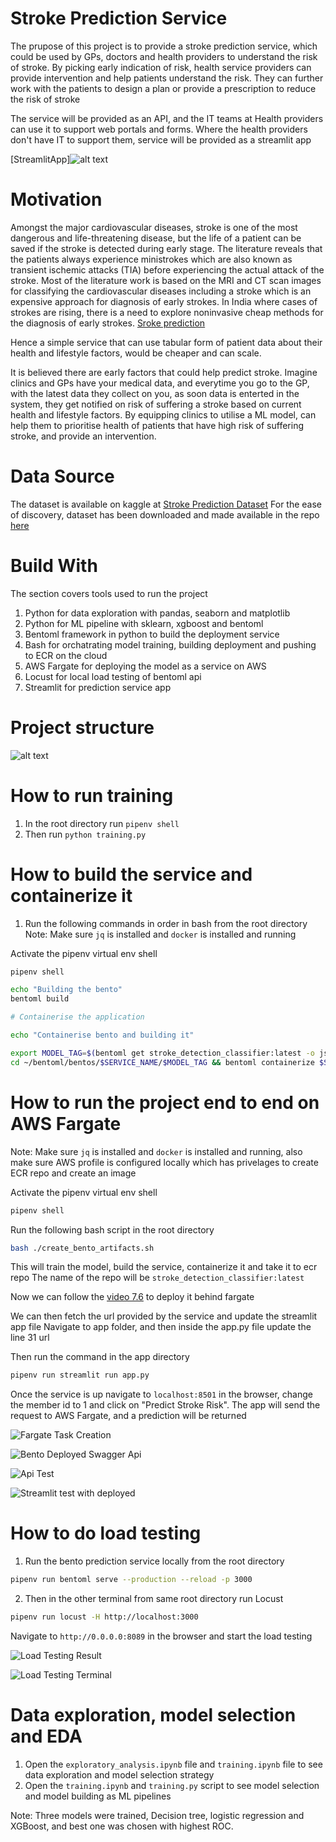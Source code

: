# Stroke Prediction Service
The prupose of this project is to provide a stroke prediction service, which could be used by GPs, doctors and health providers to understand the risk of stroke. By picking early indication of risk, health service providers can provide intervention and help patients
understand the risk. They can further work with the patients to design a plan or provide a prescription to reduce the risk of stroke

The service will be provided as an API, and the IT teams at Health providers can use it to support web portals and forms. Where the health providers don't have IT to support them, service will be provided as a streamlit app

[StreamlitApp]![alt text](https://github.com/Nakulbajaj101/mlbookzoomcamp-midterm-stroke-prediction/blob/main/images/StreamlitStrokePrediction.png)

# Motivation 
Amongst the major cardiovascular diseases, stroke is one of the most dangerous and life-threatening disease, but the life of a patient can be saved if the stroke is detected during early stage. The literature reveals that the patients always experience ministrokes which are also known as transient ischemic attacks (TIA) before experiencing the actual attack of the stroke. Most of the literature work is based on the MRI and CT scan images for classifying the cardiovascular diseases including a stroke which is an expensive approach for diagnosis of early strokes. In India where cases of strokes are rising, there is a need to explore noninvasive cheap methods for the diagnosis of early strokes. [Sroke prediction](https://www.hindawi.com/journals/bn/2022/7725597/)

Hence a simple service that can use tabular form of patient data about their health and lifestyle factors, would be cheaper and can scale.

It is believed there are early factors that could help predict stroke. Imagine clinics and GPs have your medical data, and everytime you
go to the GP, with the latest data they collect on you, as soon data is enterted in the system, they get notified on risk of suffering a stroke based on current health and lifestyle factors. By equipping clinics to utilise a ML model, can help them to prioritise health of patients that have high risk of suffering stroke, and provide an intervention.


# Data Source 
The dataset is available on kaggle at [Stroke Prediction Dataset](https://www.kaggle.com/datasets/fedesoriano/stroke-prediction-dataset)
For the ease of discovery, dataset has been downloaded and made available in the repo [here](https://github.com/Nakulbajaj101/mlbookzoomcamp-midterm-stroke-prediction/blob/main/healthcare-dataset-stroke-data.csv)

# Build With
The section covers tools used to run the project
1. Python for data exploration with pandas, seaborn and matplotlib
2. Python for ML pipeline with sklearn, xgboost and bentoml
3. Bentoml framework in python to build the deployment service
4. Bash for orchatrating model training, building deployment and pushing to ECR on the cloud
5. AWS Fargate for deploying the model as a service on AWS
6. Locust for local load testing of bentoml api
7. Streamlit for prediction service app

# Project structure
![alt text](https://github.com/Nakulbajaj101/mlbookzoomcamp-midterm-stroke-prediction/blob/main/images/ProjectTree.png)

# How to run training

1. In the root directory run `pipenv shell`
2. Then run `python training.py`

# How to build the service and containerize it

1. Run the following commands in order in bash from the root directory
Note: Make sure `jq` is installed and `docker` is installed and running

Activate the pipenv virtual env shell
```bash
pipenv shell
```


```bash
echo "Building the bento"
bentoml build

# Containerise the application

echo "Containerise bento and building it"

export MODEL_TAG=$(bentoml get stroke_detection_classifier:latest -o json | jq -r .version)
cd ~/bentoml/bentos/$SERVICE_NAME/$MODEL_TAG && bentoml containerize $SERVICE_NAME:latest
```

# How to run the project end to end on AWS Fargate

Note: Make sure `jq` is installed and `docker` is installed and running, also make sure AWS profile is configured locally which has privelages to create ECR repo and create an image

Activate the pipenv virtual env shell
```bash
pipenv shell
```

Run the following bash script in the root directory
```bash
bash ./create_bento_artifacts.sh
```

This will train the model, build the service, containerize it and take it to ecr repo
The name of the repo will be `stroke_detection_classifier:latest`

Now we can follow the [video 7.6](https://www.youtube.com/watch?v=aF-TfJXQX-w&list=PL3MmuxUbc_hIhxl5Ji8t4O6lPAOpHaCLR&index=72) to deploy it behind fargate

We can then fetch the url provided by the service and update the streamlit app file
Navigate to app folder, and then inside the app.py file update the line 31 url

Then run the command in the app directory
```bash
pipenv run streamlit run app.py
```

Once the service is up navigate to `localhost:8501` in the browser, change the member id to 1 and click on "Predict Stroke Risk". The app will send the request to AWS Fargate, and a prediction will be returned

![Fargate Task Creation](https://github.com/Nakulbajaj101/mlbookzoomcamp-midterm-stroke-prediction/blob/main/images/FargateTaskCreation.png)

![Bento Deployed Swagger Api](https://github.com/Nakulbajaj101/mlbookzoomcamp-midterm-stroke-prediction/blob/main/images/BentoDeployedFargateSwaggerApi.png)

![Api Test](https://github.com/Nakulbajaj101/mlbookzoomcamp-midterm-stroke-prediction/blob/main/images/SwaggerApiResponse.png)

![Streamlit test with deployed](https://github.com/Nakulbajaj101/mlbookzoomcamp-midterm-stroke-prediction/blob/main/images/StreamlitStrokePrediction.png)

# How to do load testing

1. Run the bento prediction service locally from the root directory
```bash
pipenv run bentoml serve --production --reload -p 3000
```

2. Then in the other terminal from same root directory run Locust
```bash 
pipenv run locust -H http://localhost:3000
```

Navigate to `http://0.0.0.0:8089` in the browser and start the load testing

![Load Testing Result](https://github.com/Nakulbajaj101/mlbookzoomcamp-midterm-stroke-prediction/blob/main/images/LocalLoadTesting.png)

![Load Testing Terminal](https://github.com/Nakulbajaj101/mlbookzoomcamp-midterm-stroke-prediction/blob/main/images/LocustTerminalResults.png)



# Data exploration, model selection and EDA

1. Open the `exploratory_analysis.ipynb` file and `training.ipynb` file to see data exploration and model selection strategy
2. Open the `training.ipynb` and `training.py` script to see model selection and model building as ML pipelines

Note: Three models were trained, Decision tree, logistic regression and XGBoost, and best one was chosen with highest ROC.
